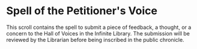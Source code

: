 # Spell of the Petitioner's Voice

This scroll contains the spell to submit a piece of feedback, a thought, or a concern to the Hall of Voices in the Infinite Library. The submission will be reviewed by the Librarian before being inscribed in the public chronicle.

